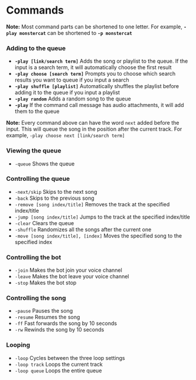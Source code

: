 # Commands

**Note:** Most command parts can be shortened to one letter. For example, **`-play monstercat`** can be shortened to **`-p monstercat`**

### Adding to the queue

* **`-play [link/search term]`** Adds the song or playlist to the queue. If the input is a search term, it will automatically choose the first result
* **`-play choose [search term]`** Prompts you to choose which search results you want to queue if you input a search
* **`-play shuffle [playlist]`** Automatically shuffles the playlist before adding it to the queue if you input a playlist
* **`-play random`** Adds a random song to the queue
* **`-play`** If the command call message has audio attachments, it will add them to the queue

**Note:** Every command above can have the word `next` added before the input. This will queue the song in the position after the current track. For example, `-play choose next [link/search term]`

### Viewing the queue

* `-queue` Shows the queue

### Controlling the queue

* `-next/skip` Skips to the next song
* `-back` Skips to the previous song
* `-remove [song index/title]` Removes the track at the specified index/title
* `-jump [song index/title]` Jumps to the track at the specified index/title
* `-clear` Clears the queue
* `-shuffle` Randomizes all the songs after the current one
* `-move [song index/title], [index]` Moves the specified song to the specified index

### Controlling the bot

* `-join` Makes the bot join your voice channel
* `-leave` Makes the bot leave your voice channel
* `-stop` Makes the bot stop

### Controlling the song

* `-pause` Pauses the song
* `-resume` Resumes the song
* `-ff` Fast forwards the song by 10 seconds
* `-rw` Rewinds the song by 10 seconds

### Looping

* `-loop` Cycles between the three loop settings
* `-loop track` Loops the current track
* `-loop queue` Loops the entire queue

